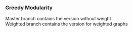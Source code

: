 ### Greedy Modularity
Master branch contains the version without weight<br>
Weighted branch contains the version for weighted graphs
